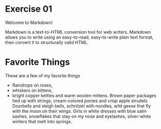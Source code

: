 Exercise 01
===========

Welcome to Markdown!

Markdown is a text-to-HTML conversion tool for web writers. 
Markdown allows you to write using an easy-to-read, easy-to-write 
plain text format, then convert it to structurally valid HTML.

Favorite Things
===============

These are a few of my favorite things

* Raindrops on roses, 
* whiskers on kittens, 
* bright copper kettles 
and warm woolen mittens.
Brown paper packages tied up with strings, cream-colored ponies and crisp apple strudels
Doorbells and sleigh bells, schnitzel with noodles, wild geese that fly with the moon on their wings.
Girls in white dresses with blue satin sashes, snowflakes that stay on my nose and eyelashes, silver-white winters that melt into springs.
